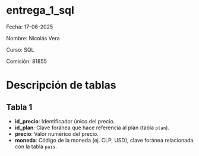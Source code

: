 # entrega_1_sql
Fecha: 17-06-2025

Nombre: Nicolás Vera

Curso: SQL

Comisión: 81855


# Descripción de tablas
## Tabla 1
- **id_precio**: Identificador único del precio.
- **id_plan**: Clave foránea que hace referencia al plan (tabla `plan`).
- **precio**: Valor numérico del precio.
- **moneda**: Código de la moneda (ej. CLP, USD), clave foránea relacionada con la tabla `pais`.


